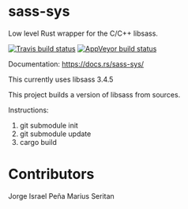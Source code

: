 sass-sys
===========
Low level Rust wrapper for the C/C++ libsass.

[![Travis build status](https://travis-ci.org/compass-rs/sass-sys.svg?branch=master)](https://travis-ci.org/compass-rs/sass-sys)
[![AppVeyor build status](https://ci.appveyor.com/api/projects/status/mup239rroe6wsndt?svg=true)](https://ci.appveyor.com/project/winding-lines/sass-sys)

Documentation: https://docs.rs/sass-sys/

This currently uses libsass 3.4.5

This project builds a version of libsass from sources.

Instructions:

1. git submodule init
2. git submodule update
3. cargo build


Contributors
===========
Jorge Israel Peña
Marius Seritan
